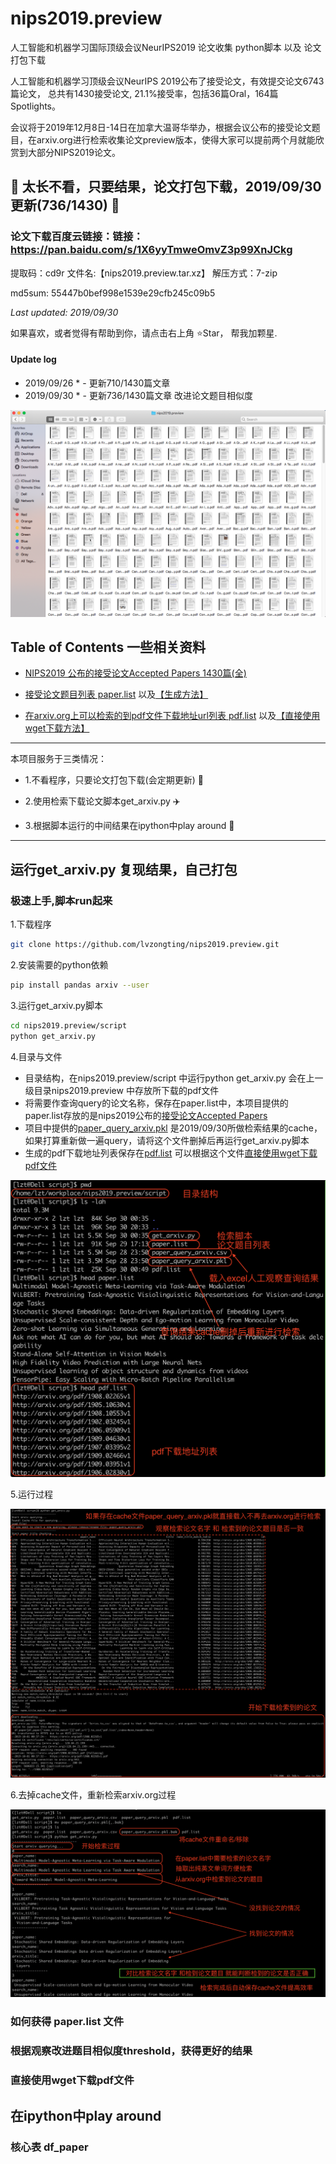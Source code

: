 # nips2019.preview
人工智能和机器学习国际顶级会议NeurIPS2019 论文收集 python脚本 以及 论文打包下载

人工智能和机器学习顶级会议NeurIPS 2019公布了接受论文，有效提交论文6743篇论文， 总共有1430接受论文, 21.1%接受率，包括36篇Oral，164篇Spotlights。

会议将于2019年12月8日-14日在加拿大温哥华举办，根据会议公布的接受论文题目，在arxiv.org进行检索收集论文preview版本，使得大家可以提前两个月就能欣赏到大部分NIPS2019论文。

## 🎉 太长不看，只要结果，论文打包下载，2019/09/30更新(736/1430) 🎉 

### 论文下载百度云链接：链接：https://pan.baidu.com/s/1X6yyTmweOmvZ3p99XnJCkg 
提取码：cd9r  文件名:【nips2019.preview.tar.xz】  解压方式：7-zip 

md5sum: 55447b0bef998e1539e29cfb245c09b5

*Last updated: 2019/09/30*

如果喜欢，或者觉得有帮助到你，请点击右上角 ⭐️Star， 帮我加颗星.
#### Update log
* 2019/09/26 * - 更新710/1430篇文章 
* 2019/09/30 * - 更新736/1430篇文章 改进论文题目相似度

![pdf 文件夹预览](image/finder1.png)

## Table of Contents 一些相关资料

- [NIPS2019 公布的接受论文Accepted Papers 1430篇(全) ](https://nips.cc/Conferences/2019/AcceptedPapersInitial)

- [接受论文题目列表 paper.list](script/paper.list)  以及[【生成方法】](https://github.com/lvzongting/nips2019.preview#%E5%A6%82%E4%BD%95%E7%94%9F%E6%88%90-paperlist-%E6%96%87%E4%BB%B6)

- [在arxiv.org上可以检索的到pdf文件下载地址url列表 pdf.list](script/pdf.list) 以及[【直接使用wget下载方法】](https://github.com/lvzongting/nips2019.preview#%E7%9B%B4%E6%8E%A5%E4%BD%BF%E7%94%A8wget%E4%B8%8B%E8%BD%BDpdf%E6%96%87%E4%BB%B6)

------------------------

本项目服务于三类情况：

- 1.不看程序，只要论文打包下载(会定期更新) 🎉

- 2.使用检索下载论文脚本get_arxiv.py ✈️

- 3.根据脚本运行的中间结果在ipython中play around 🚀 


 ***************************************************************************

## 运行get_arxiv.py 复现结果，自己打包

### 极速上手,脚本run起来
1.下载程序

```bash
git clone https://github.com/lvzongting/nips2019.preview.git
```
2.安装需要的python依赖

```bash
pip install pandas arxiv --user
```
3.运行get_arxiv.py脚本

```bash
cd nips2019.preview/script
python get_arxiv.py
```
4.目录与文件

* 目录结构，在nips2019.preview/script 中运行python get_arxiv.py 会在上一级目录nips2019.preview 中存放所下载的pdf文件
* 将需要作查询query的论文名称，保存在paper.list中，本项目提供的paper.list存放的是nips2019公布的[接受论文Accepted Papers](https://nips.cc/Conferences/2019/AcceptedPapersInitial)
* 项目中提供的[paper_query_arxiv.pkl](script/paper_query_arxiv.pkl) 是2019/09/30所做检索结果的cache，如果打算重新做一遍query，请将这个文件删掉后再运行get_arxiv.py脚本
* 生成的pdf下载地址列表保存在[pdf.list](script/pdf.list) 可以根据这个文件[直接使用wget下载pdf文件](https://github.com/lvzongting/nips2019.preview#%E7%9B%B4%E6%8E%A5%E4%BD%BF%E7%94%A8wget%E4%B8%8B%E8%BD%BDpdf%E6%96%87%E4%BB%B6)

![script 文件说明](image/script文件目录.png)

5.运行过程

![运行过程](image/运行过程.png)

6.去掉cache文件，重新检索arxiv.org过程

![检索arxiv](image/检索arxiv.png)

### 如何获得 paper.list 文件


### 根据观察改进题目相似度threshold，获得更好的结果

### 直接使用wget下载pdf文件

## 在ipython中play around

### 核心表 df_paper

